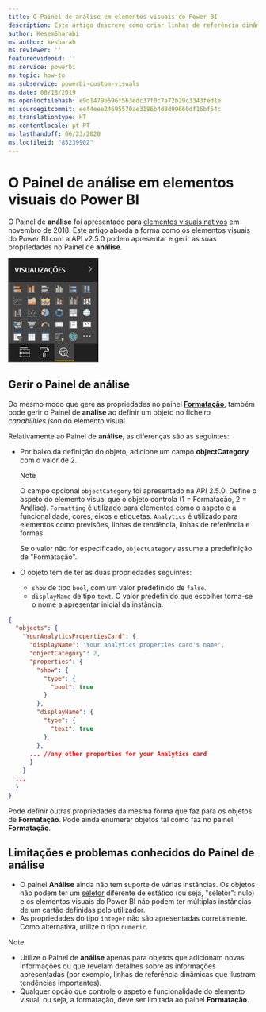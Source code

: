 ```yaml
---
title: O Painel de análise em elementos visuais do Power BI
description: Este artigo descreve como criar linhas de referência dinâmicas em elementos visuais do Power BI.
author: KesemSharabi
ms.author: kesharab
ms.reviewer: ''
featuredvideoid: ''
ms.service: powerbi
ms.topic: how-to
ms.subservice: powerbi-custom-visuals
ms.date: 06/18/2019
ms.openlocfilehash: e9d1479b596f563edc37f0c7a72b29c3343fed1e
ms.sourcegitcommit: eef4eee24695570ae3186b4d8d99660df16bf54c
ms.translationtype: HT
ms.contentlocale: pt-PT
ms.lasthandoff: 06/23/2020
ms.locfileid: "85239902"
---
```

# <a name="the-analytics-pane-in-power-bi-visuals"></a>O Painel de análise em elementos visuais do Power BI

O Painel de **análise** foi apresentado para [elementos visuais nativos](https://docs.microsoft.com/power-bi/desktop-analytics-pane) em novembro de 2018.
Este artigo aborda a forma como os elementos visuais do Power BI com a API v2.5.0 podem apresentar e gerir as suas propriedades no Painel de **análise**.

![O Painel de análise](media/analytics-pane/visualization-pane-analytics-tab.png)

## <a name="manage-the-analytics-pane"></a>Gerir o Painel de análise

Do mesmo modo que gere as propriedades no painel [**Formatação**](https://docs.microsoft.com/power-bi/developer/visuals/custom-visual-develop-tutorial-format-options), também pode gerir o Painel de **análise** ao definir um objeto no ficheiro *capabilities.json* do elemento visual.

Relativamente ao Painel de **análise**, as diferenças são as seguintes:

* Por baixo da definição do objeto, adicione um campo **objectCategory** com o valor de 2.

    > [!NOTE]
    > O campo opcional `objectCategory` foi apresentado na API 2.5.0. Define o aspeto do elemento visual que o objeto controla (1 = Formatação, 2 = Análise). `Formatting` é utilizado para elementos como o aspeto e a funcionalidade, cores, eixos e etiquetas. `Analytics` é utilizado para elementos como previsões, linhas de tendência, linhas de referência e formas.
    >
    > Se o valor não for especificado, `objectCategory` assume a predefinição de "Formatação".

* O objeto tem de ter as duas propriedades seguintes:
    * `show` de tipo `bool`, com um valor predefinido de `false`.
    * `displayName` de tipo `text`. O valor predefinido que escolher torna-se o nome a apresentar inicial da instância.

```json
{
  "objects": {
    "YourAnalyticsPropertiesCard": {
      "displayName": "Your analytics properties card's name",
      "objectCategory": 2,
      "properties": {
        "show": {
          "type": {
            "bool": true
          }
        },
        "displayName": {
          "type": {
            "text": true
          }
        },
      ... //any other properties for your Analytics card
      }
    }
  ...
  }
}
```

Pode definir outras propriedades da mesma forma que faz para os objetos de **Formatação**. Pode ainda enumerar objetos tal como faz no painel **Formatação**.

## <a name="known-limitations-and-issues-of-the-analytics-pane"></a>Limitações e problemas conhecidos do Painel de análise

* O painel **Análise** ainda não tem suporte de várias instâncias. Os objetos não podem ter um [seletor](https://microsoft.github.io/PowerBI-visuals/docs/concepts/objects-and-properties/#selector) diferente de estático (ou seja, "seletor": nulo) e os elementos visuais do Power BI não podem ter múltiplas instâncias de um cartão definidas pelo utilizador.
* As propriedades do tipo `integer` não são apresentadas corretamente. Como alternativa, utilize o tipo `numeric`.

> [!NOTE]
> * Utilize o Painel de **análise** apenas para objetos que adicionam novas informações ou que revelam detalhes sobre as informações apresentadas (por exemplo, linhas de referência dinâmicas que ilustram tendências importantes).
> * Qualquer opção que controle o aspeto e funcionalidade do elemento visual, ou seja, a formatação, deve ser limitada ao painel **Formatação**.
